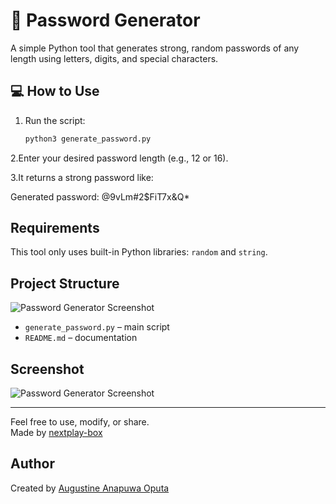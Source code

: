 # 🔐 Password Generator

A simple Python tool that generates strong, random passwords of any length using letters, digits, and special characters.

## 💻 How to Use

1. Run the script:
   ```bash
   python3 generate_password.py
2.Enter your desired password length (e.g., 12 or 16).

3.It returns a strong password like:

Generated password: @9vLm#2$FiT7x&Q*


## Requirements

This tool only uses built-in Python libraries: `random` and `string`.

## Project Structure

![Password Generator Screenshot](screenshots/p-g.png)


- `generate_password.py` – main script  
- `README.md` – documentation

## Screenshot

![Password Generator Screenshot](screenshots/p-g.png)

---

Feel free to use, modify, or share.  
Made by [nextplay-box](https://github.com/nextplay-box)

## Author

Created by [Augustine Anapuwa Oputa](https://github.com/nextplay-box)

